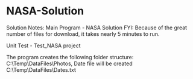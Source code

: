 # NASA-Solution
Solution Notes:
Main Program - NASA Solution 
FYI: Because of the great number of files for download, it takes nearly 5 minutes to run. 

Unit Test - Test_NASA project

The program creates the following folder structure: C:\Temp\DataFiles\Photos, Date file will be created C:\Temp\DataFiles\Dates.txt



